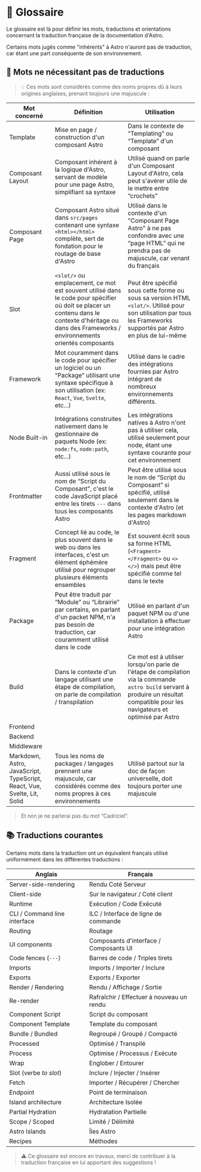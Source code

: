 # 📖 Glossaire

Le glossaire est là pour définir les mots, traductions et orientations concernant la traduction française de la documentation d'Astro.

Certains mots jugés comme "inhérents" à Astro n'auront pas de traduction, car étant une part conséquente de son environnement.

## 🔄️ Mots ne nécessitant pas de traductions

> 💡 Ces mots sont considérés comme des noms propres dû à leurs origines anglaises, prenant toujours une majuscule :

| Mot concerné      | Définition | Utilisation |
|-------------------|------------|-------------|
| Template          | Mise en page / construction d'un composant Astro | Dans le contexte de “Templating” ou “Template” d'un composant |
| Composant Layout  | Composant inhérent à la logique d'Astro, servant de modèle pour une page Astro, simplifiant sa syntaxe | Utilisé quand on parle d'un Composant Layout d'Astro, cela peut s'avérer utile de le mettre entre “crochets”
| Composant Page    | Composant Astro situé dans `src/pages` contenant une syntaxe `<html></html>` complète, sert de fondation pour le routage de base d'Astro | Utilisé dans le contexte d'un "Composant Page Astro" à ne pas confondre avec une “page HTML” qui ne prendra pas de majuscule, car venant du français
| Slot              | `<slot/>` ou emplacement, ce mot est souvent utilisé dans le code pour spécifier où doit se placer un contenu dans le contexte d'héritage ou dans des Frameworks / environnements orientés composants | Peut être spécifié sous cette forme ou sous sa version HTML `<slot/>`. Utilisé pour son utilisation par tous les Frameworks supportés par Astro en plus de lui-même
| Framework         | Mot couramment dans le code pour spécifier un logiciel ou un “Package” utilisant une syntaxe spécifique à son utilisation (ex: `React`, `Vue`, `Svelte`, etc...) | Utilisé dans le cadre des intégrations fournies par Astro intégrant de nombreux environnements différents.
| Node Built-in     | Intégrations construites nativement dans le gestionnaire de paquets Node (ex: `node:fs`, `node:path`, etc...) | Les intégrations natives à Astro n'ont pas à utiliser cela, utilisé seulement pour node, étant une syntaxe courante pour cet environnement
| Frontmatter       | Aussi utilisé sous le nom de “Script du Composant”, c'est le code JavaScript placé entre les tirets `---` dans tous les composants Astro | Peut être utilisé sous le nom de “Script du Composant” si spécifié, utilisé seulement dans le contexte d'Astro (et les pages markdown d'Astro)
| Fragment          | Concept lié au code, le plus souvent dans le web ou dans les interfaces, c'est un élément éphémère utilisé pour regrouper plusieurs éléments ensembles | Est souvent écrit sous sa forme HTML (`<Fragment> </Fragment>` ou `<> </>`) mais peut être spécifié comme tel dans le texte
| Package           | Peut être traduit par “Module” ou “Librairie” par certains, en parlant d'un packet NPM, n'a pas besoin de traduction, car couramment utilisé dans le code | Utilisé en parlant d'un paquet NPM ou d'une installation à effectuer pour une intégration Astro
| Build             | Dans le contexte d'un langage utilisant une étape de compilation, on parle de compilation / transpilation | Ce mot est à utiliser lorsqu'on parle de l'étape de compilation via la commande `astro build` servant à produire un résultat compatible pour les navigateurs et optimisé par Astro
| Frontend          |
| Backend           |
| Middleware        |
| Markdown, Astro, JavaScript, TypeScript, React, Vue, Svelte, Lit, Solid | Tous les noms de packages / langages prennent une majuscule, car considérés comme des noms propres à ces environnements | Utilisé partout sur la doc de façon universelle, doit toujours porter une majuscule |

> Et non je ne parlerai pas du mot “Cadriciel”.

## 📚 Traductions courantes

Certains mots dans la traduction ont un équivalent français utilisé uniformément dans les différentes traductions :

| Anglais                      | Français                                  |
|------------------------------|-------------------------------------------|
| Server-side-rendering        | Rendu Coté Serveur                        |
| Client-side                  | Sur le navigateur / Coté client           |
| Runtime                      | Exécution / Code Exécuté                  |
| CLI / Command line interface | ILC / Interface de ligne de commande      |
| Routing                      | Routage                                   |
| UI components                | Composants d'interface / Composants UI    |
| Code fences (`---`)          | Barres de code / Triples tirets           |
| Imports                      | Imports / Importer / Inclure              |
| Exports                      | Exports / Exporter                        |
| Render / Rendering           | Rendu / Affichage / Sortie                |
| Re-render                    | Rafraîchir / Effectuer à nouveau un rendu | 
| Component Script             | Script du composant                       |
| Component Template           | Template du composant                     |
| Bundle / Bundled             | Regroupé / Groupé / Compacté              |
| Processed                    | Optimisé / Transpilé                      |
| Process                      | Optimise / Processus / Exécute            |
| Wrap                         | Englober / Entourer                       |
| Slot (verbe *to slot*)       | Inclure / Injecter / Insérer              |
| Fetch                        | Importer / Récupérer / Chercher           |
| Endpoint                     | Point de terminaison                      |
| Island architecture          | Architecture Isolée                       |
| Partial Hydration            | Hydratation Partielle                     |
| Scope / Scoped               | Limité / Délimité                         |
| Astro Islands                | Îles Astro                                |
| Recipes                      | Méthodes                                  |

> ⚠️ Ce glossaire est encore en travaux, merci de contribuer à la traduction française en lui apportant des suggestions !
